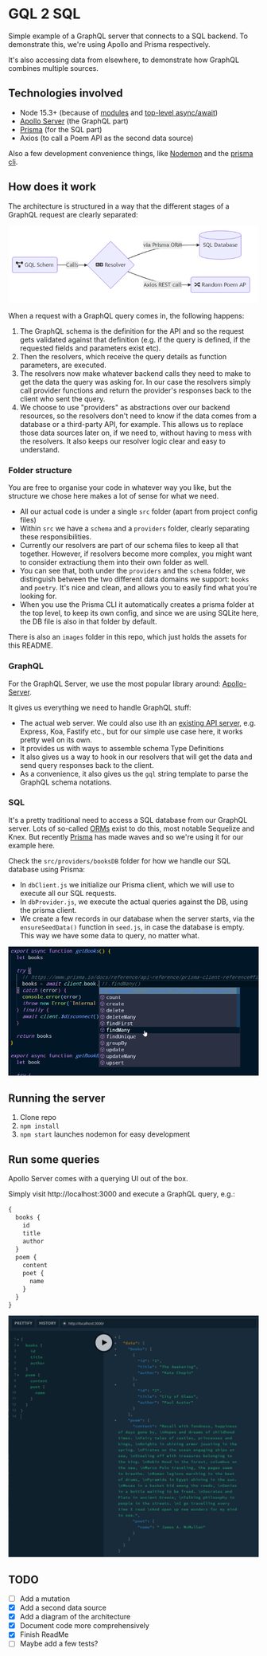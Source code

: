 # GQL 2 SQL

Simple example of a GraphQL server that connects to a SQL backend.
To demonstrate this, we're using Apollo and Prisma respectively.

It's also accessing data from elsewhere, to demonstrate how GraphQL combines multiple sources.

## Technologies involved

- Node 15.3+ (because of [modules](https://blog.logrocket.com/es-modules-in-node-today/) and [top-level async/await](https://www.stefanjudis.com/today-i-learned/top-level-await-is-available-in-node-js-modules/#top-level-%60await%60-is-available-%22unflagged%22-in-node.js-since-%60v14.8%60))
- [Apollo Server](https://www.apollographql.com/docs/apollo-server/getting-started/) (the GraphQL part)
- [Prisma](https://github.com/prisma/prisma) (for the SQL part)
- Axios (to call a Poem API as the second data source)

Also a few development convenience things, like [Nodemon](https://www.npmjs.com/package/nodemon) and the [prisma cli](https://www.prisma.io/docs/reference/api-reference/command-reference/).

## How does it work

The architecture is structured in a way that the different stages of a GraphQL request are clearly separated:

![Design](/images/architecture.png)

When a request with a GraphQL query comes in, the following happens:

1. The GraphQL schema is the definition for the API and so the request gets validated against that definition (e.g. if the query is defined, if the requested fields and parameters exist etc).
2. Then the resolvers, which receive the query details as function parameters, are executed.
3. The resolvers now make whatever backend calls they need to make to get the data the query was asking for. In our case the resolvers simply call provider functions and return the provider's responses back to the client who sent the query.
4. We choose to use "providers" as abstractions over our backend resources, so the resolvers don't need to know if the data comes from a database or a third-party API, for example. This allows us to replace those data sources later on, if we need to, without having to mess with the resolvers. It also keeps our resolver logic clear and easy to understand.

### Folder structure

You are free to organise your code in whatever way you like, but the structure we chose here makes a lot of sense for what we need.

- All our actual code is under a single `src` folder (apart from project config files)
- Within `src` we have a `schema` and a `providers` folder, clearly separating these responsibilities.
- Currently our resolvers are part of our schema files to keep all that together. However, if resolvers become more complex, you might want to consider extractiung them into their own folder as well.
- You can see that, both under the `providers` and the `schema` folder, we distinguish between the two different data domains we support: `books` and `poetry`. It's nice and clean, and allows you to easily find what you're looking for.
- When you use the Prisma CLI it automatically creates a prisma folder at the top level, to keep its own config, and since we are using SQLite here, the DB file is also in that folder by default.

There is also an `images` folder in this repo, which just holds the assets for this README.

### GraphQL

For the GraphQL Server, we use the most popular library around: [Apollo-Server](https://www.apollographql.com/docs/apollo-server/).

It gives us everything we need to handle GraphQL stuff:

- The actual web server. We could also use ith an [existing API server](https://www.apollographql.com/docs/apollo-server/integrations/middleware/), e.g. Express, Koa, Fastify etc., but for our simple use case here, it works pretty well on its own.
- It provides us with ways to assemble schema Type Definitions
- It also gives us a way to hook in our resolvers that will get the data and send query responses back to the client.
- As a convenience, it also gives us the `gql` string template to parse the GraphQL schema notations.

### SQL

It's a pretty traditional need to access a SQL database from our GraphQL server.
Lots of so-called [ORMs](https://www.sitepoint.com/javascript-typescript-orms/) exist to do this, most notable Sequelize and Knex.
But recently [Prisma](https://www.prisma.io/) has made waves and so we're using it for our example here.

Check the `src/providers/booksDB` folder for how we handle our SQL database using Prisma:

- In `dbClient.js` we initialize our Prisma client, which we will use to execute all our SQL requests.
- In `dbProvider.js`, we execute the actual queries against the DB, using the prisma client.
- We create a few records in our database when the server starts, via the `ensureSeedData()` function in `seed.js`, in case the database is empty. This way we have some data to query, no matter what.

![Prisma Model autocomplete](/images/PrismaAutocomplete.png)

## Running the server

1. Clone repo
2. `npm install`
3. `npm start` launches nodemon for easy development

## Run some queries

Apollo Server comes with a querying UI out of the box.

Simply visit http://localhost:3000 and execute a GraphQL query, e.g.:

```gql
{
  books {
    id
    title
    author
  }
  poem {
    content
    poet {
      name
    }
  }
}
```

![Query Results](/images/queryResults.png)

## TODO

- [ ] Add a mutation
- [x] Add a second data source
- [x] Add a diagram of the architecture
- [x] Document code more comprehensively
- [x] Finish ReadMe
- [ ] Maybe add a few tests?
